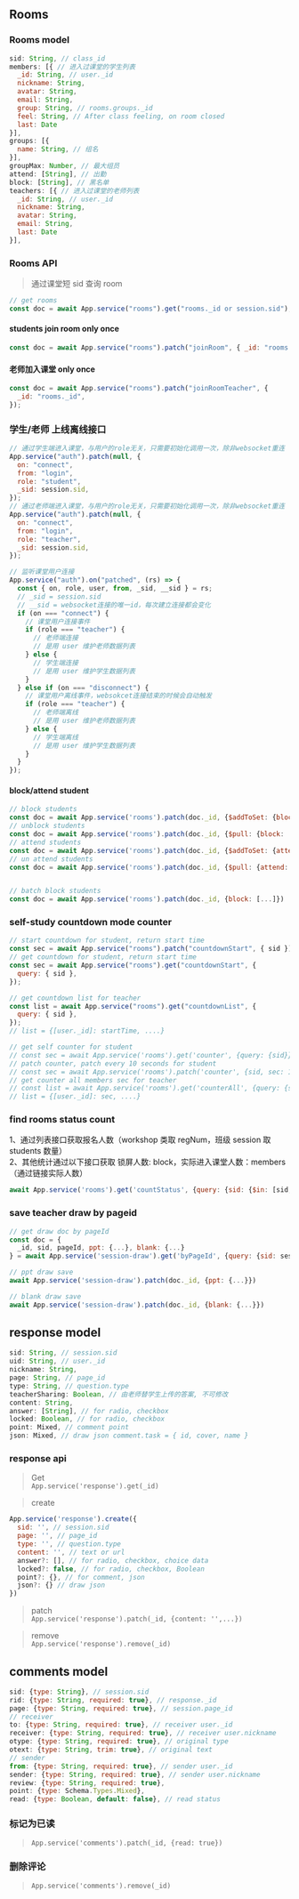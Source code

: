 ## Rooms

### Rooms model

```js
sid: String, // class_id
members: [{ // 进入过课堂的学生列表
  _id: String, // user._id
  nickname: String,
  avatar: String,
  email: String,
  group: String, // rooms.groups._id
  feel: String, // After class feeling, on room closed
  last: Date
}],
groups: [{
  name: String, // 组名
}],
groupMax: Number, // 最大组员
attend: [String], // 出勤
block: [String], // 黑名单
teachers: [{ // 进入过课堂的老师列表
  _id: String, // user._id
  nickname: String,
  avatar: String,
  email: String,
  last: Date
}],
```

### Rooms API

> 通过课堂短 sid 查询 room

```js
// get rooms
const doc = await App.service("rooms").get("rooms._id or session.sid");
```

#### students join room only once

```js
const doc = await App.service("rooms").patch("joinRoom", { _id: "rooms._id" });
```

#### 老师加入课堂 only once

```js
const doc = await App.service("rooms").patch("joinRoomTeacher", {
  _id: "rooms._id",
});
```

### 学生/老师 上线离线接口

```js
// 通过学生端进入课堂，与用户的role无关，只需要初始化调用一次，除非websocket重连
App.service("auth").patch(null, {
  on: "connect",
  from: "login",
  role: "student",
  _sid: session.sid,
});
// 通过老师端进入课堂，与用户的role无关，只需要初始化调用一次，除非websocket重连
App.service("auth").patch(null, {
  on: "connect",
  from: "login",
  role: "teacher",
  _sid: session.sid,
});

// 监听课堂用户连接
App.service("auth").on("patched", (rs) => {
  const { on, role, user, from, _sid, __sid } = rs;
  // _sid = session.sid
  // __sid = websocket连接的唯一id，每次建立连接都会变化
  if (on === "connect") {
    // 课堂用户连接事件
    if (role === "teacher") {
      // 老师端连接
      // 是用 user 维护老师数据列表
    } else {
      // 学生端连接
      // 是用 user 维护学生数据列表
    }
  } else if (on === "disconnect") {
    // 课堂用户离线事件，websokcet连接结束的时候会自动触发
    if (role === "teacher") {
      // 老师端离线
      // 是用 user 维护老师数据列表
    } else {
      // 学生端离线
      // 是用 user 维护学生数据列表
    }
  }
});
```

#### block/attend student

```js
// block students
const doc = await App.service('rooms').patch(doc._id, {$addToSet: {block: 'user._id'}})
// unblock students
const doc = await App.service('rooms').patch(doc._id, {$pull: {block: 'user._id'}})
// attend students
const doc = await App.service('rooms').patch(doc._id, {$addToSet: {attend: 'user._id'}})
// un attend students
const doc = await App.service('rooms').patch(doc._id, {$pull: {attend: 'user._id'}})


// batch block students
const doc = await App.service('rooms').patch(doc._id, {block: [...]})
```

### self-study countdown mode counter

```js
// start countdown for student, return start time
const sec = await App.service("rooms").patch("countdownStart", { sid });
// get countdown for student, return start time
const sec = await App.service("rooms").get("countdownStart", {
  query: { sid },
});

// get countdown list for teacher
const list = await App.service("rooms").get("countdownList", {
  query: { sid },
});
// list = {[user._id]: startTime, ....}

// get self counter for student
// const sec = await App.service('rooms').get('counter', {query: {sid}})
// patch counter, patch every 10 seconds for student
// const sec = await App.service('rooms').patch('counter', {sid, sec: 10})
// get counter all members sec for teacher
// const list = await App.service('rooms').get('counterAll', {query: {sid}})
// list = {[user._id]: sec, ....}
```

### find rooms status count

1、通过列表接口获取报名人数（workshop 类取 regNum，班级 session 取 students 数量）  
2、其他统计通过以下接口获取 锁屏人数: block，实际进入课堂人数：members（通过链接实际人数）

```js
await App.service('rooms').get('countStatus', {query: {sid: {$in: [sid, ...]}}})
```

### save teacher draw by pageid

```js
// get draw doc by pageId
const doc = {
  _id, sid, pageId, ppt: {...}, blank: {...}
} = await App.service('session-draw').get('byPageId', {query: {sid: session.sid, pageId: session.pages._id}})

// ppt draw save
await App.service('session-draw').patch(doc._id, {ppt: {...}})

// blank draw save
await App.service('session-draw').patch(doc._id, {blank: {...}})
```

## response model

```js
sid: String, // session.sid
uid: String, // user._id
nickname: String,
page: String, // page_id
type: String, // question.type
teacherSharing: Boolean, // 由老师替学生上传的答案, 不可修改
content: String,
answer: [String], // for radio, checkbox
locked: Boolean, // for radio, checkbox
point: Mixed, // comment point
json: Mixed, // draw json comment.task = { id, cover, name }
```

### response api

> Get  
> `App.service('response').get(_id)`

> create

```js
App.service('response').create({
  sid: '', // session.sid
  page: '', // page_id
  type: '', // question.type
  content: '', // text or url
  answer?: [], // for radio, checkbox, choice data
  locked?: false, // for radio, checkbox, Boolean
  point?: {}, // for comment, json
  json?: {} // draw json
})
```

> patch  
> `App.service('response').patch(_id, {content: '',...})`

> remove  
> `App.service('response').remove(_id)`


## comments model
```js
sid: {type: String}, // session.sid
rid: {type: String, required: true}, // response._id
page: {type: String, required: true}, // session.page_id
// receiver
to: {type: String, required: true}, // receiver user._id
receiver: {type: String, required: true}, // receiver user.nickname
otype: {type: String, required: true}, // original type
otext: {type: String, trim: true}, // original text
// sender
from: {type: String, required: true}, // sender user._id
sender: {type: String, required: true}, // sender user.nickname
review: {type: String, required: true},
point: {type: Schema.Types.Mixed},
read: {type: Boolean, default: false}, // read status
```

### 标记为已读
> `App.service('comments').patch(_id, {read: true})`

### 删除评论
> `App.service('comments').remove(_id)`
